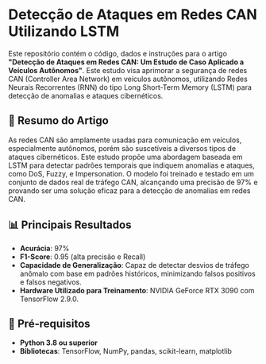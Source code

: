 # Detecção de Ataques em Redes CAN Utilizando LSTM

Este repositório contém o código, dados e instruções para o artigo **"Detecção de Ataques em Redes CAN: Um Estudo de Caso Aplicado a Veículos Autônomos"**. Este estudo visa aprimorar a segurança de redes CAN (Controller Area Network) em veículos autônomos, utilizando Redes Neurais Recorrentes (RNN) do tipo Long Short-Term Memory (LSTM) para detecção de anomalias e ataques cibernéticos.

## 📄 Resumo do Artigo

As redes CAN são amplamente usadas para comunicação em veículos, especialmente autônomos, porém são suscetíveis a diversos tipos de ataques cibernéticos. Este estudo propõe uma abordagem baseada em LSTM para detectar padrões temporais que indiquem anomalias e ataques, como DoS, Fuzzy, e Impersonation. O modelo foi treinado e testado em um conjunto de dados real de tráfego CAN, alcançando uma precisão de 97% e provando ser uma solução eficaz para a detecção de anomalias em redes CAN.

## 📊 Principais Resultados

- **Acurácia**: 97%
- **F1-Score**: 0.95 (alta precisão e Recall)
- **Capacidade de Generalização**: Capaz de detectar desvios de tráfego anômalo com base em padrões históricos, minimizando falsos positivos e falsos negativos.
- **Hardware Utilizado para Treinamento**: NVIDIA GeForce RTX 3090 com TensorFlow 2.9.0.

## 🔧 Pré-requisitos

- **Python 3.8 ou superior**
- **Bibliotecas**: TensorFlow, NumPy, pandas, scikit-learn, matplotlib
